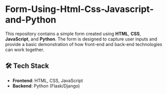 # Form-Using-Html-Css-Javascript-and-Python

This repository contains a simple form created using **HTML**, **CSS**, **JavaScript**, and **Python**. The form is designed to capture user inputs and provide a basic demonstration of how front-end and back-end technologies can work together.

## 🛠️ Tech Stack

- **Frontend**: HTML, CSS, JavaScript
- **Backend**: Python (Flask/Django)

